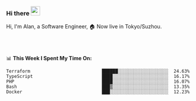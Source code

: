 ### Hi there <img src="https://media.giphy.com/media/hvRJCLFzcasrR4ia7z/giphy.gif" width="25px">

<!-- ![visitors](https://visitor-badge.glitch.me/badge?page_id=dislfyer.dislfyer) -->

Hi, I'm Alan, a Software Engineer, 🏠 Now live in Tokyo/Suzhou.

<br/>
<br/>

📊 **This Week I Spent My Time On:**


<!--START_SECTION:waka-->

```text
Terraform                           ██████░░░░░░░░░░░░░░░░░░░  24.63%
TypeScript                          ████░░░░░░░░░░░░░░░░░░░░░  16.17%
PHP                                 ████░░░░░░░░░░░░░░░░░░░░░  16.07%
Bash                                ███▒░░░░░░░░░░░░░░░░░░░░░  13.35%
Docker                              ███░░░░░░░░░░░░░░░░░░░░░░  12.23%
```

<!--END_SECTION:waka-->

<!--
**About Me:**
 -->
